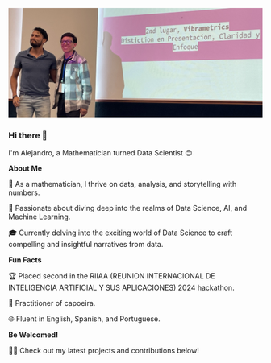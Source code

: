 ![Alt Text](https://github.com/elalejov96/elalejov96/blob/main/Foto%202do%20Puesto%20editada.jpg?raw=true)


### Hi there 👋

I'm Alejandro, a Mathematician turned Data Scientist 😊

**About Me**

🧮 As a mathematician, I thrive on data, analysis, and storytelling with numbers.

🌟 Passionate about diving deep into the realms of Data Science, AI, and Machine Learning.

🎓 Currently delving into the exciting world of Data Science to craft compelling and insightful narratives from data.


**Fun Facts**


🏆 Placed second in the RIIAA (REUNION INTERNACIONAL DE INTELIGENCIA ARTIFICIAL Y SUS APLICACIONES) 2024 hackathon.

🥋 Practitioner of capoeira.

🌐 Fluent in English, Spanish, and Portuguese.

**Be Welcomed!**

👩‍💻 Check out my latest projects and contributions below!

<!--
**elalejov96/elalejov96** is a ✨ _special_ ✨ repository because its `README.md` (this file) appears on your GitHub profile.

Here are some ideas to get you started:

- 🔭 I’m currently working on ...
- 🌱 I’m currently learning ...
- 👯 I’m looking to collaborate on ...
- 🤔 I’m looking for help with ...
- 💬 Ask me about ...
- 📫 How to reach me: ...
- 😄 Pronouns: ...
- ⚡ Fun fact: ...
-->
